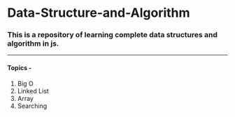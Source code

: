 # Data-Structure-and-Algorithm

### This is a repository of learning complete data structures and algorithm in js.

<hr />
<h4>Topics -</h4>

<ol>
<li>Big O</li>
<li>Linked List</li>
<li>Array</li>
<li>Searching</li>
</ol>
